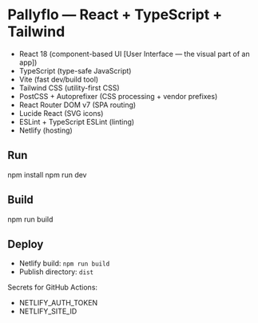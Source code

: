 # Pallyflo — React + TypeScript + Tailwind

- React 18 (component-based UI [User Interface — the visual part of an app])
- TypeScript (type-safe JavaScript)
- Vite (fast dev/build tool)
- Tailwind CSS (utility-first CSS)
- PostCSS + Autoprefixer (CSS processing + vendor prefixes)
- React Router DOM v7 (SPA routing)
- Lucide React (SVG icons)
- ESLint + TypeScript ESLint (linting)
- Netlify (hosting)

## Run
npm install
npm run dev

## Build
npm run build

## Deploy
- Netlify build: `npm run build`
- Publish directory: `dist`

Secrets for GitHub Actions:
- NETLIFY_AUTH_TOKEN
- NETLIFY_SITE_ID
